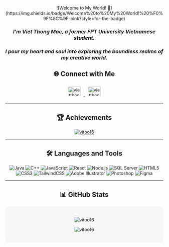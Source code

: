 <div align="center">
![Welcome to My World! 🌟](https://img.shields.io/badge/Welcome%20to%20My%20World!%20%F0%9F%8C%9F-pink?style=for-the-badge)
  <h3><em>I'm Viet Thong Mac, a former FPT University Vietnamese student.</em></h3>
  <h3><em>I pour my heart and soul into exploring the boundless realms of my creative world.</em></h3>
</div>



  <h2 align="center">🌐 Connect with Me</h2>
<p align="center">
      <a href="https://fb.com/vietthong.mac" target="_blank">
        <img src="https://raw.githubusercontent.com/rahuldkjain/github-profile-readme-generator/master/src/images/icons/Social/facebook.svg" alt="vietthong.mac" height="30" width="40" style="margin: 10px;" />
      </a>
      <a href="https://www.youtube.com/@ourhappiness6539" target="_blank">
        <img src="https://raw.githubusercontent.com/rahuldkjain/github-profile-readme-generator/master/src/images/icons/Social/youtube.svg" alt="vietthong.mac" height="30" width="40" style="margin: 10px;" />
      </a>
    </p>

---

<h2 align="center">🏆 Achievements</h2>
<p align="center">
  <a href="https://github.com/ryo-ma/github-profile-trophy">
    <img src="https://github-profile-trophy.vercel.app/?username=vitoo16&margin-w=15&margin-h=15&theme=gruvbox" alt="vitoo16" />
  </a>
</p>

---

<h2 align="center">🛠️ Languages and Tools</h2>
<p align="center">
  <img src="https://img.shields.io/badge/-Java-%23007396?style=for-the-badge&logo=java&logoColor=white" alt="Java" />
  <img src="https://img.shields.io/badge/-C%2B%2B-%2300599C?style=for-the-badge&logo=c%2B%2B&logoColor=white" alt="C++" />
  <img src="https://img.shields.io/badge/-JavaScript-%23F7DF1C?style=for-the-badge&logo=javascript&logoColor=black" alt="JavaScript" />
  <img src="https://img.shields.io/badge/-React-%2361DAFB?style=for-the-badge&logo=react&logoColor=black" alt="React" />
  <img src="https://img.shields.io/badge/-Node.js-%23339933?style=for-the-badge&logo=node.js&logoColor=white" alt="Node.js" />
  <img src="https://img.shields.io/badge/-Microsoft%20SQL%20Server-%23CC2927?style=for-the-badge&logo=microsoft-sql-server&logoColor=white" alt="SQL Server" />
  <img src="https://img.shields.io/badge/-HTML5-%23E44D27?style=for-the-badge&logo=html5&logoColor=white" alt="HTML5" />
  <img src="https://img.shields.io/badge/-CSS3-%231572B6?style=for-the-badge&logo=css3&logoColor=white" alt="CSS3" />
  <img src="https://img.shields.io/badge/-TailwindCSS-%2306B6D4?style=for-the-badge&logo=tailwind-css&logoColor=white" alt="TailwindCSS" />
  <img src="https://img.shields.io/badge/-Adobe%20Illustrator-%23FF9A00?style=for-the-badge&logo=adobe-illustrator&logoColor=white" alt="Adobe Illustrator" />
  <img src="https://img.shields.io/badge/-Photoshop-%2331A8FF?style=for-the-badge&logo=adobe-photoshop&logoColor=white" alt="Photoshop" />
  <img src="https://img.shields.io/badge/-Figma-%23F24E1E?style=for-the-badge&logo=figma&logoColor=white" alt="Figma" />
</p>

---

<h2 align="center">📊 GitHub Stats</h2>
<div align="center" style="background: #f7f7f7; padding: 20px; border-radius: 10px;">
  <p>
    <img src="https://github-readme-stats.vercel.app/api?username=vitoo16&show_icons=true&theme=radical&locale=en" alt="vitoo16" />
  </p>
  <p>
    <img src="https://github-readme-stats.vercel.app/api/top-langs?username=vitoo16&show_icons=true&locale=en&layout=compact&theme=radical" alt="vitoo16" />
  </p>
</div>

